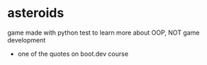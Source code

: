 # asteroids
game made with python test to learn more about OOP, NOT game development
   - one of the quotes on boot.dev course
